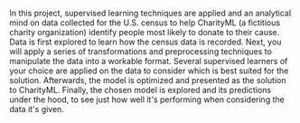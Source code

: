 In this project, supervised learning techniques are applied and an analytical mind on data collected for the U.S. census to help CharityML (a fictitious charity organization) identify people most likely to donate to their cause. Data is first explored to learn how the census data is recorded. Next, you will apply a series of transformations and preprocessing techniques to manipulate the data into a workable format. Several supervised learners of your choice are applied on the data to consider which is best suited for the solution. Afterwards, the model is optimized and presented as the solution to CharityML. Finally, the chosen model is explored and its predictions under the hood, to see just how well it's performing when considering the data it's given.
